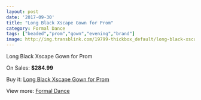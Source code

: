 ```yaml
---
layout: post
date: '2017-09-30'
title: "Long Black Xscape Gown for Prom"
category: Formal Dance
tags: ["beaded","prom","gown","evening","brand"]
image: http://img.transblink.com/19799-thickbox_default/long-black-xscape-gown-for-prom.jpg
---
```

Long Black Xscape Gown for Prom

On Sales: **$284.99**
<a href="https://www.transblink.com/en/formal-dance/6234-long-black-xscape-gown-for-prom.html"><amp-img layout="responsive" width="600" height="600" src="//img.transblink.com/19799-thickbox_default/long-black-xscape-gown-for-prom.jpg" alt="Long Black Xscape Gown for Prom 0" /></a>
<a href="https://www.transblink.com/en/formal-dance/6234-long-black-xscape-gown-for-prom.html"><amp-img layout="responsive" width="600" height="600" src="//img.transblink.com/19801-thickbox_default/long-black-xscape-gown-for-prom.jpg" alt="Long Black Xscape Gown for Prom 1" /></a>
<a href="https://www.transblink.com/en/formal-dance/6234-long-black-xscape-gown-for-prom.html"><amp-img layout="responsive" width="600" height="600" src="//img.transblink.com/19800-thickbox_default/long-black-xscape-gown-for-prom.jpg" alt="Long Black Xscape Gown for Prom 2" /></a>

Buy it: [Long Black Xscape Gown for Prom](https://www.transblink.com/en/formal-dance/6234-long-black-xscape-gown-for-prom.html "Long Black Xscape Gown for Prom")

View more: [Formal Dance](https://www.transblink.com/en/6-formal-dance "Formal Dance")